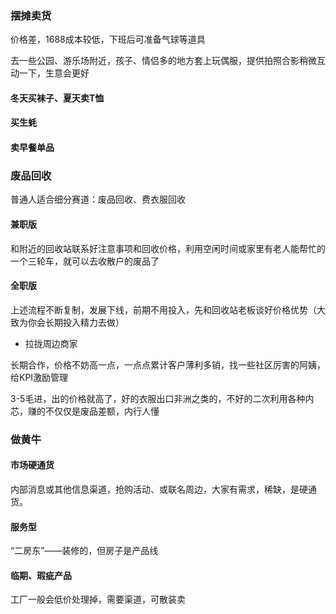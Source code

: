 ### 摆摊卖货

价格差，1688成本较低，下班后可准备气球等道具

去一些公园、游乐场附近，孩子、情侣多的地方套上玩偶服，提供拍照合影稍微互动一下，生意会更好

#### 冬天买袜子、夏天卖T恤

#### 买生蚝

#### 卖早餐单品

### 废品回收

普通人适合细分赛道：废品回收、费衣服回收

#### 兼职版

和附近的回收站联系好注意事项和回收价格，利用空闲时间或家里有老人能帮忙的一个三轮车，就可以去收散户的废品了

#### 全职版

上述流程不断复制，发展下线，前期不用投入，先和回收站老板谈好价格优势（大致为你会长期投入精力去做）

+ 拉拢周边商家

长期合作，价格不妨高一点，一点点累计客户薄利多销，找一些社区厉害的阿姨，给KPI激励管理

3-5毛进，出的价格就高了，好的衣服出口非洲之类的，不好的二次利用各种内芯，赚的不仅仅是废品差额，内行人懂

### 做黄牛

#### 市场硬通货

内部消息或其他信息渠道，抢购活动、或联名周边，大家有需求，稀缺，是硬通货。

#### 服务型

“二房东”——装修的，但房子是产品线

#### 临期、瑕疵产品

工厂一般会低价处理掉，需要渠道，可散装卖